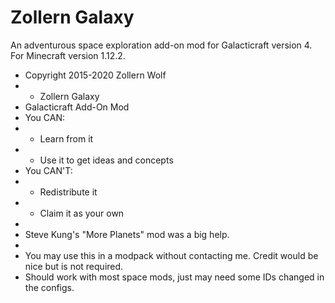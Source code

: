 # Zollern Galaxy
An adventurous space exploration add-on mod for Galacticraft version 4.
For Minecraft version 1.12.2.

 * Copyright 2015-2020 Zollern Wolf
 * - Zollern Galaxy
 * Galacticraft Add-On Mod
 * You CAN:
 * - Learn from it
 * - Use it to get ideas and concepts
 * You CAN'T:
 * - Redistribute it
 * - Claim it as your own
 *
 * Steve Kung's "More Planets" mod was a big help.
 *
 * You may use this in a modpack without contacting me. Credit would be nice but is not required.
 * Should work with most space mods, just may need some IDs changed in the configs.